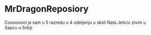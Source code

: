 # MrDragonReposiory
Coooooool
ja sam u 5 razredu u 4 odeljenju u skoli Nata Jelicic 
zivim u Sapcu u Srbiji
